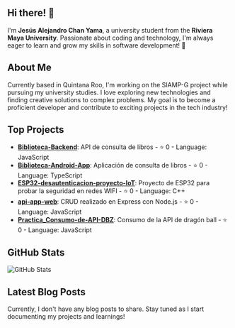 ## Hi there! 👋

I'm **Jesús Alejandro Chan Yama**, a university student from the **Riviera Maya University**. Passionate about coding and technology, I'm always eager to learn and grow my skills in software development! 🚀

## About Me

Currently based in Quintana Roo, I'm working on the SIAMP-G project while pursuing my university studies. I love exploring new technologies and finding creative solutions to complex problems. My goal is to become a proficient developer and contribute to exciting projects in the tech industry!

## Top Projects

- [**Biblioteca-Backend**](https://github.com/alejandr003/Biblioteca-Backend): API de consulta de libros - ⭐️ 0 - Language: JavaScript
- [**Biblioteca-Android-App**](https://github.com/alejandr003/Biblioteca-Android-App): Aplicación de consulta de libros - ⭐️ 0 - Language: TypeScript
- [**ESP32-desautenticacion-proyecto-IoT**](https://github.com/alejandr003/ESP32-desautenticacion-proyecto-IoT): Proyecto de ESP32 para probar la seguridad en redes WIFI - ⭐️ 0 - Language: C++
- [**api-app-web**](https://github.com/alejandr003/api-app-web): CRUD realizado en Express con Node.js - ⭐️ 0 - Language: JavaScript
- [**Practica_Consumo-de-API-DBZ**](https://github.com/alejandr003/Practica_Consumo-de-API-DBZ): Consumo de la API de dragón ball - ⭐️ 0 - Language: JavaScript

## GitHub Stats

![GitHub Stats](https://github-readme-stats.vercel.app/api?username=alejandr003&show_icons=true&count_private=true&theme=radical)

## Latest Blog Posts

Currently, I don't have any blog posts to share. Stay tuned as I start documenting my projects and learnings!
